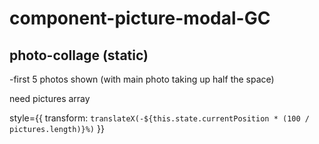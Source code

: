 # component-picture-modal-GC

photo-collage (static)
----------------
-first 5 photos shown (with main photo taking up half the space)


need pictures array 


style={{ transform: `translateX(-${this.state.currentPosition * (100 / pictures.length)}%)` }}